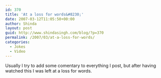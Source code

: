 ```yaml
---
id: 370
title: 'At a loss for words&#8230;'
date: 2007-03-12T11:05:50+00:00
author: Shinda
layout: post
guid: http://www.shindasingh.com/blog/?p=370
permalink: /2007/03/at-a-loss-for-words/
categories:
  - Jokes
  - Video
---
```

Usually I try to add some comentary to everything I post, but after having watched this I was left at a loss for words.